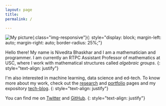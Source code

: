 ```yaml
---
layout: page
title: 
permalink: /

---
```



![My picture](https://avatars3.githubusercontent.com/u/54605543?s=400){:class="img-responsive"}{: style="display: block; margin-left: auto; margin-right: auto; border-radius: 25%;"}

Hello there! My name is Nivedita Bhaskhar and I am a mathematician and programmer. I am currently an RTPC Assistant Professor of mathematics at USC, where I work with mathematical structures called _algebraic groups_. 
{: style="text-align: justify"}


I'm also interested in machine learning, data science and ed-tech. To know more about my work, check out the [research](/research_math) and [portfolio](/portfolio) pages and my expository [tech-blog](/blog).
{: style="text-align: justify"}


You can find me on [Twitter](https://twitter.com/techoverdinner) and [GitHub](https://github.com/nivbhaskhar).
{: style="text-align: justify"}









